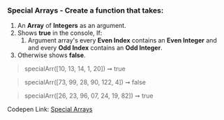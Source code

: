 ### Special Arrays - Create a function that takes: 

1. An **Array** of **Integers** as an argument. 
1. Shows **true** in the console, If:
    1. Argument array's every **Even Index** contains an **Even Integer** and  and every **Odd Index** contains an **Odd Integer**. 
1. Otherwise shows **false**.

> specialArr([10, 13, 14, 1, 20]) ➞ true 

> specialArr([73, 99, 28, 90, 122, 4]) ➞ false

> specialArr([26, 23, 96, 07, 24, 19, 82]) ➞ true

Codepen Link: [Special Arrays](https://codepen.io/javascriptstudent/pen/jOWaLBo?editors=0012)
